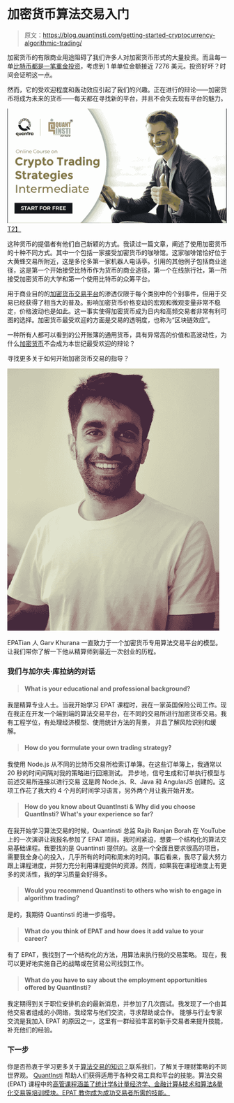 # 加密货币算法交易入门

> 原文：<https://blog.quantinsti.com/getting-started-cryptocurrency-algorithmic-trading/>

加密货币的有限商业用途阻碍了我们许多人对加密货币形式的大量投资。而且每一单[比特币都是一笔重金投资](https://blog.quantinsti.com/cryptocurrencies-data-strategy/)，考虑到 1 单单位金额接近 7276 美元。投资好坏？时间会证明这一点。

然而，它的受欢迎程度和轰动效应引起了我们的兴趣。正在进行的辩论——加密货币将成为未来的货币——每天都在寻找新的平台，并且不会失去现有平台的魅力。

[![](img/5718d0c801266396ad14aa613f30bc85.png)T2】](https://quantra.quantinsti.com/course/crypto-trading-strategies-intermediate)

这种货币的提倡者有他们自己新颖的方式。我读过一篇文章，阐述了使用加密货币的十种不同方式。其中一个包括一家接受加密货币的咖啡馆。这家咖啡馆恰好位于大黄蜂交易所附近，这是多伦多第一家机器人电话亭。引用的其他例子包括商业途径，这是第一个开始接受比特币作为货币的商业途径，第一个在线旅行社，第一所接受加密货币的大学和第一个使用比特币的众筹平台。

用于商业目的的[加密货币交易平台](https://blog.quantinsti.com/top-9-cryptocurrency-trading-platforms/)的渗透仅限于每个类别中的个别事件，但用于交易已经获得了相当大的普及。影响加密货币价格变动的宏观和微观变量非常不稳定，价格波动也是如此。这一事实使得加密货币成为日内和高频交易者非常有利可图的选择。加密货币最受欢迎的方面是交易的透明度，也称为“区块链效应”。

一种所有人都可以看到的公开账簿的通用货币，具有异常高的价值和高波动性，为什么[加密货币](https://blog.quantinsti.com/top-9-cryptocurrency-trading-platforms/)不会成为本世纪最受欢迎的辩论？

寻找更多关于如何开始加密货币交易的指导？

![garv](img/d2531020069079439cd7b4be3fc6471e.png)

EPATian 人 Garv Khurana 一直致力于一个加密货币专用算法交易平台的模型。让我们带你了解一下他从精算师到最近一次创业的历程。

### **我们与加尔夫·库拉纳的对话**

> #### What is your educational and professional background?

我是精算专业人士。当我开始学习 EPAT 课程时，我在一家英国保险公司工作。现在我正在开发一个端到端的算法交易平台，在不同的交易所进行加密货币交易。我有工程学位，有处理经济模型、使用统计方法的背景， 并且了解风险识别和缓解。

> #### How do you formulate your own trading strategy?

我使用 Node.js 从不同的比特币交易所检索订单簿。在这些订单簿上，我通常以 20 秒的时间间隔对我的策略进行回溯测试。 异步地，信号生成和订单执行模型与前述交易所连接以进行交易 这是跨 Node.js、R、Java 和 AngularJS 创建的。这项工作花了我大约 4 个月的时间学习语言，另外两个月让我开始开发。

> #### **How do you know about QuantInsti & Why did you choose QuantInsti? What's your experience so far?**

在我开始学习算法交易的时候，Quantinsti 总监 Rajib Ranjan Borah 在 YouTube 上的一次演讲让我报名参加了 EPAT 项目。我时间紧迫，想要一个结构化的算法交易基础课程。我要找的是 Quantinsti 提供的。这是一个全面且要求很高的项目，需要我全身心的投入，几乎所有的时间和周末的时间。事后看来，我尽了最大努力跟上课程进度，并努力充分利用课程提供的资源。然而，如果我在课程进度上有更多的灵活性，我的学习质量会好得多。

> #### Would you recommend QuantInsti to others who wish to engage in algorithm trading?

是的，我期待 Quantinsti 的进一步指导。

> #### **What do you think of EPAT and how does it add value to your career?**

有了 EPAT，我找到了一个结构化的方法，用算法来执行我的交易策略。 现在，我可以更好地实施自己的战略或在贸易公司找到工作。

> #### What do you have to say about the employment opportunities offered by QuantInsti?

我定期得到关于职位安排机会的最新消息，并参加了几次面试。我发现了一个由其他交易者组成的小网络，我经常与他们交流，寻求帮助或合作。 能够与行业专家交流是我加入 EPAT 的原因之一，这里有一群经验丰富的新手交易者来提升技能，补充他们的经验。

### **下一步**

你是否热衷于学习更多关于[算法交易的知识？](https://www.quantinsti.com/)联系我们，了解关于理财策略的不同世界观。 [QuantInsti](https://www.quantinsti.com/) 帮助人们获得适用于各种交易工具和平台的技能。算法交易(EPAT) 课程中的[高管课程涵盖了统计学&计量经济学、金融计算&技术和算法&量化交易等培训模块。EPAT 教你成为成功交易者所需的技能。](https://www.quantinsti.com/)